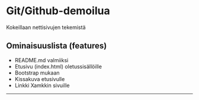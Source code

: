 # Git/Github-demoilua
Kokeillaan nettisivujen tekemistä

## Ominaisuuslista (features)

* README.md valmiiksi
* Etusivu (index.html) oletussisällöille
* Bootstrap mukaan
* Kissakuva etusivulle
* Linkki Xamkkin sivuille

---